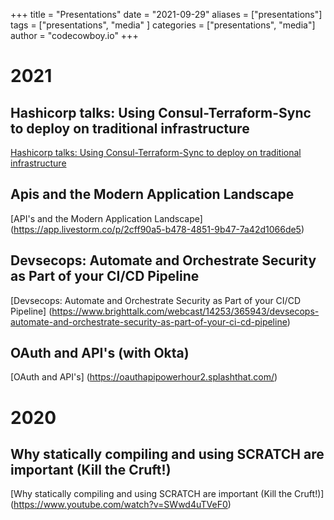 +++
title = "Presentations"
date = "2021-09-29"
aliases = ["presentations"]
tags = ["presentations", "media" ]
categories = ["presentations", "media"]
author = "codecowboy.io"
+++

# 2021

## Hashicorp talks: Using Consul-Terraform-Sync to deploy on traditional infrastructure

[Hashicorp talks: Using Consul-Terraform-Sync to deploy on traditional infrastructure](https://www.youtube.com/watch?v=eHmK5Vg99PU)

## Apis and the Modern Application Landscape

[API's and the Modern Application Landscape] (https://app.livestorm.co/p/2cff90a5-b478-4851-9b47-7a42d1066de5)

## Devsecops: Automate and Orchestrate Security as Part of your CI/CD Pipeline

[Devsecops: Automate and Orchestrate Security as Part of your CI/CD Pipeline] (https://www.brighttalk.com/webcast/14253/365943/devsecops-automate-and-orchestrate-security-as-part-of-your-ci-cd-pipeline)

## OAuth and API's (with Okta)

[OAuth and API's] (https://oauthapipowerhour2.splashthat.com/)

# 2020

## Why statically compiling and using SCRATCH are important (Kill the Cruft!)

[Why statically compiling and using SCRATCH are important (Kill the Cruft!)] (https://www.youtube.com/watch?v=SWwd4uTVeF0)


